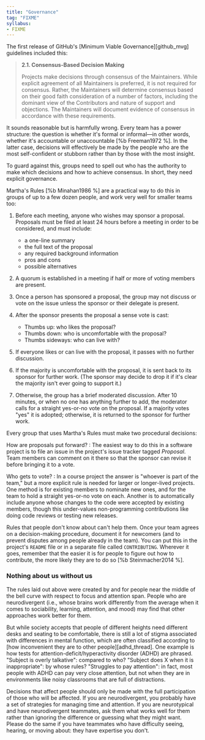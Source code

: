 ```yaml
---
title: "Governance"
tag: "FIXME"
syllabus:
- FIXME
---
```


The first release of GitHub's [Minimum Viable Governance][github_mvg] guidelines
included this:

<blockquote>

**2.1. Consensus-Based Decision Making**

Projects make decisions through consensus of the Maintainers.
While explicit agreement of all Maintainers is preferred,
it is not required for consensus.
Rather,
the Maintainers will determine consensus
based on their good faith consideration of a number of factors,
including the dominant view of the Contributors and nature of support and objections.
The Maintainers will document evidence of consensus
in accordance with these requirements.

</blockquote>

It sounds reasonable but is harmfully wrong.
Every team has a power structure:
the question is whether it's formal or informal—in other words,
whether it's accountable or unaccountable [%b Freeman1972 %].
In the latter case,
decisions will effectively be made by the people
who are the most self-confident or stubborn
rather than by those with the most insight.

To guard against this,
groups need to spell out who has the authority to make which decisions
and how to achieve consensus.
In short,
they need explicit governance.

Martha's Rules [%b Minahan1986 %]
are a practical way to do this in groups of up to a few dozen people,
and work very well for smaller teams too:

1.  Before each meeting, anyone who wishes may sponsor a proposal.
    Proposals must be filed at least 24 hours before a meeting
    in order to be considered,
    and must include:
    -   a one-line summary
    -   the full text of the proposal
    -   any required background information
    -   pros and cons
    -   possible alternatives

2.  A quorum is established in a meeting
    if half or more of voting members are present.

3.  Once a person has sponsored a proposal,
    the group may not discuss or vote on the issue
    unless the sponsor or their delegate is present.

4.  After the sponsor presents the proposal a sense vote is cast:
    -   Thumbs up: who likes the proposal?
    -   Thumbs down: who is uncomfortable with the proposal?
    -   Thumbs sideways: who can live with?

5.  If everyone likes or can live with the proposal,
    it passes with no further discussion.

6.  If the majority is uncomfortable with the proposal,
    it is sent back to its sponsor for further work.
    (The sponsor may decide to drop it
    if it's clear the majority isn't ever going to support it.)

7.  Otherwise,
    the group has a brief moderated discussion.
    After 10 minutes,
    or when no one has anything further to add,
    the moderator calls for a straight yes-or-no vote on the proposal.
    If a majority votes "yes" it is adopted;
    otherwise,
    it is returned to the sponsor for further work.

Every group that uses Martha's Rules must make two procedural decisions:

How are proposals put forward?
:   The easiest way to do this in a software project
    is to file an issue in the project's issue tracker tagged *Proposal*.
    Team members can comment on it there
    so that the sponsor can revise it before bringing it to a vote.

Who gets to vote?
:   In a course project the answer is "whoever is part of the team,"
    but a more explicit rule is needed for larger or longer-lived projects.
    One method is for existing members to nominate new ones,
    and for the team to hold a straight yes-or-no vote on each.
    Another is to automatically include anyone whose changes to the code
    were accepted by existing members,
    though this under-values non-programming contributions
    like doing code reviews
    or testing new releases.

Rules that people don't know about can't help them.
Once your team agrees on a decision-making procedure,
document it for newcomers
(and to prevent disputes among people already in the team).
You can put this in the project's `README` file
or in a separate file called `CONTRIBUTING`.
Wherever it goes,
remember that the easier it is for people to figure out how to contribute,
the more likely they are to do so [%b Steinmacher2014 %].

<div class="callout" markdown="1">

### Nothing about us without us

The rules laid out above
were created by and for people near the middle of the bell curve
with respect to focus and attention span.
People who are neurodivergent
(i.e., whose brains work differently from the average
when it comes to sociability, learning, attention, and mood)
may find that other approaches work better for them.

But while society accepts that
people of different heights need different desks and seating to be comfortable,
there is still a lot of stigma associated with differences in mental function,
which are often classified according to
[how inconvenient they are to other people][adhd_thread].
One example is how tests for
attention-deficit/hyperactivity disorder
(ADHD) are phrased.
"Subject is overly talkative": compared to who?
"Subject does X when it is inappropriate": by whose rules?
"Struggles to pay attention": in fact,
most people with ADHD can pay very close attention,
but not when they are in environments like noisy classrooms
that are full of distractions.

Decisions that affect people should only be made
with the full participation of those who will be affected.
If you are neurodivergent,
you probably have a set of strategies for managing time and attention.
If you are neurotypical and have neurodivergent teammates,
ask them what works well for them rather than ignoring the difference
or guessing what they might want.
Please do the same if you have teammates who have difficulty seeing, hearing, or moving about:
they have expertise you don't.

</div>
